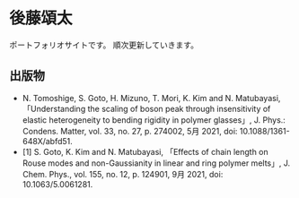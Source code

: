 # 後藤頌太
ポートフォリオサイトです。
順次更新していきます。

## 出版物
- N. Tomoshige, S. Goto, H. Mizuno, T. Mori, K. Kim and N. Matubayasi, 「Understanding the scaling of boson peak through insensitivity of elastic heterogeneity to bending rigidity in polymer glasses」, J. Phys.: Condens. Matter, vol. 33, no. 27, p. 274002, 5月 2021, doi: 10.1088/1361-648X/abfd51.
- [1] S. Goto, K. Kim and N. Matubayasi, 「Effects of chain length on Rouse modes and non-Gaussianity in linear and ring polymer melts」, J. Chem. Phys., vol. 155, no. 12, p. 124901, 9月 2021, doi: 10.1063/5.0061281.

